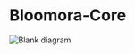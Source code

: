 # Bloomora-Core

![Blank diagram](https://github.com/user-attachments/assets/923a7a8b-b60e-4b11-876c-c16b347c9d7f)

